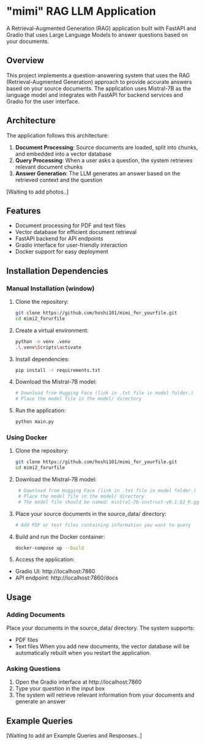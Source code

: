# "mimi" RAG LLM Application

A Retrieval-Augmented Generation (RAG) application built with FastAPI and Gradio that uses Large Language Models to answer questions based on your documents.

## Overview

This project implements a question-answering system that uses the RAG (Retrieval-Augmented Generation) approach to provide accurate answers based on your source documents. The application uses Mistral-7B as the language model and integrates with FastAPI for backend services and Gradio for the user interface.

## Architecture

The application follows this architecture:
1. **Document Processing**: Source documents are loaded, split into chunks, and embedded into a vector database
2. **Query Processing**: When a user asks a question, the system retrieves relevant document chunks
3. **Answer Generation**: The LLM generates an answer based on the retrieved context and the question

[Waiting to add photos..]

## Features

- Document processing for PDF and text files
- Vector database for efficient document retrieval
- FastAPI backend for API endpoints
- Gradio interface for user-friendly interaction
- Docker support for easy deployment

## Installation Dependencies

### Manual Installation (window)
1. Clone the repository:
   ```bash
   git clone https://github.com/hoshi101/mimi_for_yourfile.git
   cd mimi2_forurfile
    ```
2. Create a virtual environment:
   ```bash
   python -m venv .venv
   .\.venv\Scripts\activate
    ```
3. Install dependencies:
   ```bash
   pip install -r requirements.txt
    ```
4. Download the Mistral-7B model:
   
   ```bash
   # Download from Hugging Face (link in .txt file in model folder.)
   # Place the model file in the model/ directory
    ```
5. Run the application:
   ```bash
   python main.py
    ```

### Using Docker

1. Clone the repository:
   ```bash
   git clone https://github.com/hoshi101/mimi_for_yourfile.git
   cd mimi2_forurfile

2. Download the Mistral-7B model:
   ```bash
    # Download from Hugging Face (link in .txt file in model folder.)
    # Place the model file in the model/ directory
    # The model file should be named: mistral-7b-instruct-v0.1.Q2_K.gguf

3. Place your source documents in the source_data/ directory:
    ```bash
    # Add PDF or text files containing information you want to query

4. Build and run the Docker container:
    ```bash
    docker-compose up --build
     ```
5. Access the application:
- Gradio UI: http://localhost:7860
- API endpoint: http://localhost:7860/docs


## Usage
### Adding Documents
Place your documents in the source_data/ directory. The system supports:

- PDF files
- Text files
When you add new documents, the vector database will be automatically rebuilt when you restart the application.

### Asking Questions
1. Open the Gradio interface at http://localhost:7860
2. Type your question in the input box
3. The system will retrieve relevant information from your documents and generate an answer

## Example Queries
[Waiting to add an Example Queries and Responses..]

